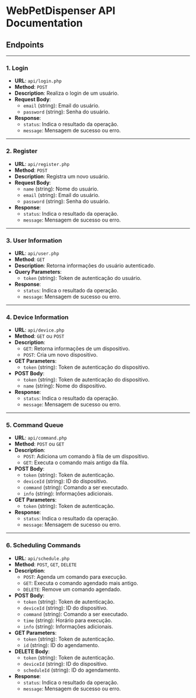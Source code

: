 # WebPetDispenser API Documentation

## Endpoints

---

### 1. Login
- **URL**: `api/login.php`
- **Method**: `POST`
- **Description**: Realiza o login de um usuário.
- **Request Body**:
  - `email` (string): Email do usuário.
  - `password` (string): Senha do usuário.
- **Response**:
  - `status`: Indica o resultado da operação.
  - `message`: Mensagem de sucesso ou erro.

---

### 2. Register
- **URL**: `api/register.php`
- **Method**: `POST`
- **Description**: Registra um novo usuário.
- **Request Body**:
  - `name` (string): Nome do usuário.
  - `email` (string): Email do usuário.
  - `password` (string): Senha do usuário.
- **Response**:
  - `status`: Indica o resultado da operação.
  - `message`: Mensagem de sucesso ou erro.

---

### 3. User Information
- **URL**: `api/user.php`
- **Method**: `GET`
- **Description**: Retorna informações do usuário autenticado.
- **Query Parameters**:
  - `token` (string): Token de autenticação do usuário.
- **Response**:
  - `status`: Indica o resultado da operação.
  - `message`: Mensagem de sucesso ou erro.

---

### 4. Device Information
- **URL**: `api/device.php`
- **Method**: `GET` ou `POST`
- **Description**:
  - `GET`: Retorna informações de um dispositivo.
  - `POST`: Cria um novo dispositivo.
- **GET Parameters**:
  - `token` (string): Token de autenticação do dispositivo.
- **POST Body**:
  - `token` (string): Token de autenticação do dispositivo.
  - `name` (string): Nome do dispositivo.
- **Response**:
  - `status`: Indica o resultado da operação.
  - `message`: Mensagem de sucesso ou erro.

---

### 5. Command Queue
- **URL**: `api/command.php`
- **Method**: `POST` ou `GET`
- **Description**:
  - `POST`: Adiciona um comando à fila de um dispositivo.
  - `GET`: Executa o comando mais antigo da fila.
- **POST Body**:
  - `token` (string): Token de autenticação.
  - `deviceId` (string): ID do dispositivo.
  - `command` (string): Comando a ser executado.
  - `info` (string): Informações adicionais.
- **GET Parameters**:
  - `token` (string): Token de autenticação.
- **Response**:
  - `status`: Indica o resultado da operação.
  - `message`: Mensagem de sucesso ou erro.

---

### 6. Scheduling Commands
- **URL**: `api/schedule.php`
- **Method**: `POST`, `GET`, `DELETE`
- **Description**:
  - `POST`: Agenda um comando para execução.
  - `GET`: Executa o comando agendado mais antigo.
  - `DELETE`: Remove um comando agendado.
- **POST Body**:
  - `token` (string): Token de autenticação.
  - `deviceId` (string): ID do dispositivo.
  - `command` (string): Comando a ser executado.
  - `time` (string): Horário para execução.
  - `info` (string): Informações adicionais.
- **GET Parameters**:
  - `token` (string): Token de autenticação.
  - `id` (string): ID do agendamento.
- **DELETE Body**:
  - `token` (string): Token de autenticação.
  - `deviceId` (string): ID do dispositivo.
  - `scheduleId` (string): ID do agendamento.
- **Response**:
  - `status`: Indica o resultado da operação.
  - `message`: Mensagem de sucesso ou erro.

